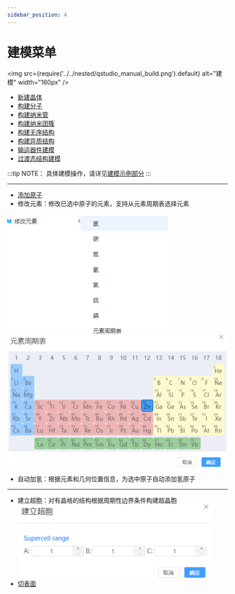 ```yaml
---
sidebar_position: 4
---
```


# 建模菜单
<!-- <img src="nested/qstudio_manual_build.png"> -->

<img src={require('../../nested/qstudio_manual_build.png').default} alt="建模" width="160px" />



- [新建晶体](./qstudio_manual_build_crystal)
- [构建分子](./qstudio_manual_build_molecule)
- [构建纳米管](./qstudio_manual_build_nanotube)
- [构建纳米团簇](./qstudio_manual_build_nanocluster)
- [构建无序结构](./qstudio_manual_build_packmol)
- [构建异质结构](./qstudio_manual_build_hetero)
- [输运器件建模](./qstudio_manual_build_transport)
- [过渡态结构建模](./qstudio_manual_build_neb)
  
:::tip NOTE：
具体建模操作，请详见[建模示例部分](../../建模示例/qstudio_example_2d)
:::

---

- [添加原子](./qstudio_manual_build_addatom)
- 修改元素：修改已选中原子的元素，支持从元素周期表选择元素
  
![](../../nested/qstudio_manual_build_modifyelement1.png)
![](../../nested/qstudio_manual_build_modifyelement2.png)
- 自动加氢：根据元素和几何位置信息，为选中原子自动添加氢原子

---

- 建立超胞：对有晶格的结构根据周期性边界条件构建超晶胞
![](../../nested/qstudio_manual_build_supercell.png)
- [切表面](./qstudio_manual_build_cleavesurface)

